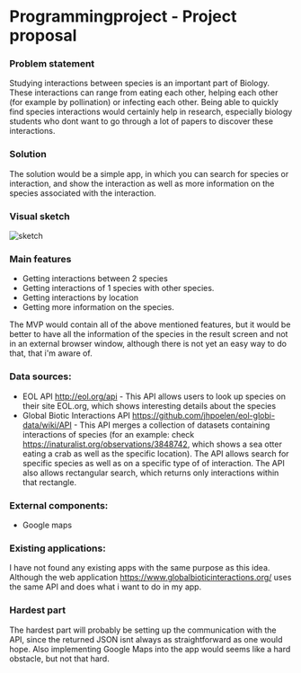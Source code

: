# Programmingproject - Project proposal

### Problem statement
Studying interactions between species is an important part of Biology. These interactions can range from eating each other, helping each other (for example by pollination) or infecting each other.
Being able to quickly find species interactions would certainly help in research, especially biology students who dont want to go through a lot of papers to discover these interactions.

### Solution
The solution would be a simple app, in which you can search for species or interaction, and show the interaction as well as more information on the species associated with the interaction.

### Visual sketch
![sketch](https://github.com/romanlakerveld/ProgProj/blob/master/doc/Sketch.bmp)

### Main features
- Getting interactions between 2 species
- Getting interactions of 1 species with other species.
- Getting interactions by location
- Getting more information on the species.

The MVP would contain all of the above mentioned features, but it would be better to have all the information of the species in the result screen and not in an external browser window, although there is not yet an easy way to do that, that i'm aware of.

### Data sources:
- EOL API http://eol.org/api - This API allows users to look up species on their site EOL.org, which shows interesting details about the species
- Global Biotic Interactions API https://github.com/jhpoelen/eol-globi-data/wiki/API - This API merges a collection of datasets containing interactions of species (for an example: check https://inaturalist.org/observations/3848742, which shows a sea otter eating a crab as well as the specific location). The API allows search for specific species as well as on a specific type of of interaction. The API also allows rectangular search, which returns only interactions within that rectangle.

### External components:
- Google maps

### Existing applications:
I have not found any existing apps with the same purpose as this idea. Although the web application https://www.globalbioticinteractions.org/ uses the same API and does what i want to do in my app.

### Hardest part
The hardest part will probably be setting up the communication with the API, since the returned JSON isnt always as straightforward as one would hope. Also implementing Google Maps into the app would seems like a hard obstacle, but not that hard.
